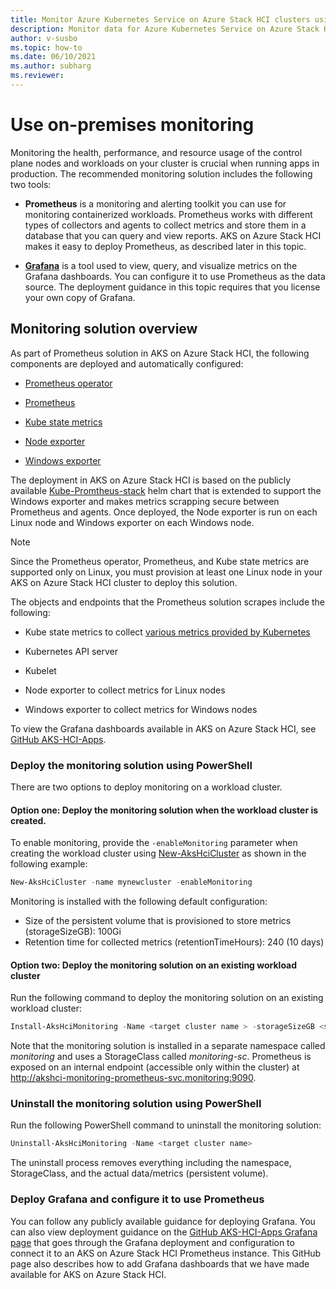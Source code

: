 ```yaml
---
title: Monitor Azure Kubernetes Service on Azure Stack HCI clusters using on-premises monitoring
description: Monitor data for Azure Kubernetes Service on Azure Stack HCI clusters using on-premises monitoring
author: v-susbo
ms.topic: how-to
ms.date: 06/10/2021
ms.author: subharg
ms.reviewer: 
---
```


# Use on-premises monitoring

Monitoring the health, performance, and resource usage of the control plane nodes and workloads on your cluster is crucial when running apps in production. The recommended monitoring solution includes the following two tools:

- **Prometheus** is a monitoring and alerting toolkit you can use for monitoring containerized workloads. Prometheus works with different types of collectors and agents to collect metrics and store them in a database that you can query and view reports. AKS on Azure Stack HCI makes it easy to deploy Prometheus, as described later in this topic.

- [**Grafana**](https://github.com/grafana/grafana) is a tool used to view, query, and visualize metrics on the Grafana dashboards. You can configure it to use Prometheus as the data source. The deployment guidance in this topic requires that you license your own copy of Grafana.

## Monitoring solution overview

As part of Prometheus solution in AKS on Azure Stack HCI, the following components are deployed and automatically configured:

- [Prometheus operator](https://github.com/prometheus-operator/prometheus-operator)

- [Prometheus](https://github.com/prometheus/prometheus)

- [Kube state metrics](https://github.com/kubernetes/kube-state-metrics)

- [Node exporter](https://github.com/prometheus/node_exporter)

- [Windows exporter](https://github.com/prometheus-community/windows_exporter)

The deployment in AKS on Azure Stack HCI is based on the publicly available [Kube-Promtheus-stack](https://github.com/prometheus-community/helm-charts/tree/main/charts/kube-prometheus-stack) helm chart that is extended to support the Windows exporter and makes metrics scrapping secure between Prometheus and agents. Once deployed, the Node exporter is run on each Linux node and Windows exporter on each Windows node.

> [!NOTE]
> Since the Prometheus operator, Prometheus, and Kube state metrics are supported only on Linux, you must provision at least one Linux node in your AKS on Azure Stack HCI cluster to deploy this solution. 

The objects and endpoints that the Prometheus solution scrapes include the following:

- Kube state metrics to collect [various metrics provided by Kubernetes](https://github.com/kubernetes/kube-state-metrics/tree/master/docs#exposed-metrics) 

- Kubernetes API server

- Kubelet

- Node exporter to collect metrics for Linux nodes

- Windows exporter to collect metrics for Windows nodes

To view the Grafana dashboards available in AKS on Azure Stack HCI, see [GitHub AKS-HCI-Apps](https://github.com/microsoft/AKS-HCI-Apps/blob/main/Monitoring/Grafana.md#grafana-dashboards-available-in-aks-hci).

### Deploy the monitoring solution using PowerShell

There are two options to deploy monitoring on a workload cluster.

#### Option one: Deploy the monitoring solution when the workload cluster is created.

To enable monitoring, provide the `-enableMonitoring` parameter when creating the workload cluster using [New-AksHciCluster](./new-akshcicluster.md) as shown in the following example:

```powershell
New-AksHciCluster -name mynewcluster -enableMonitoring
```

Monitoring is installed with the following default configuration:

- Size of the persistent volume that is provisioned to store metrics (storageSizeGB): 100Gi
- Retention time for collected metrics (retentionTimeHours): 240 (10 days)

#### Option two: Deploy the monitoring solution on an existing workload cluster 

Run the following command to deploy the monitoring solution on an existing workload cluster:

```powershell
Install-AksHciMonitoring -Name <target cluster name > -storageSizeGB <size of the Persistent Volume provisioned to store metrics>  -retentionTimeHours <retention time for collected metrics>
```

Note that the monitoring solution is installed in a separate namespace called _monitoring_ and uses a StorageClass called _monitoring-sc_. Prometheus is exposed on an internal endpoint (accessible only within the cluster) at http://akshci-monitoring-prometheus-svc.monitoring:9090.

### Uninstall the monitoring solution using PowerShell

Run the following PowerShell command to uninstall the monitoring solution:

```powershell  
Uninstall-AksHciMonitoring -Name <target cluster name>
```

The uninstall process removes everything including the namespace, StorageClass, and the actual data/metrics (persistent volume).  

### Deploy Grafana and configure it to use Prometheus

You can follow any publicly available guidance for deploying Grafana. You can also view deployment guidance on the [GitHub AKS-HCI-Apps Grafana page](https://github.com/microsoft/AKS-HCI-Apps/blob/main/Monitoring/Grafana.md) that goes through the Grafana deployment and configuration to connect it to an AKS on Azure Stack HCI Prometheus instance. This GitHub page also describes how to add Grafana dashboards that we have made available for AKS on Azure Stack HCI.

 
